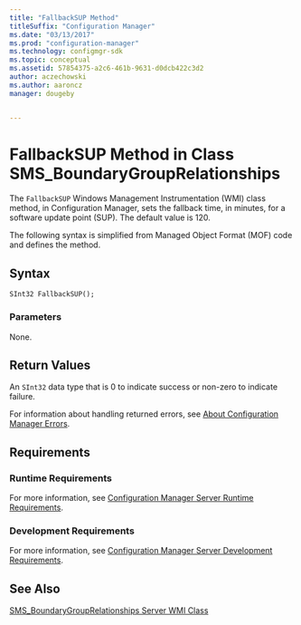 ```yaml
---
title: "FallbackSUP Method"
titleSuffix: "Configuration Manager"
ms.date: "03/13/2017"
ms.prod: "configuration-manager"
ms.technology: configmgr-sdk
ms.topic: conceptual
ms.assetid: 57854375-a2c6-461b-9631-d0dcb422c3d2
author: aczechowski
ms.author: aaroncz
manager: dougeby


---
```

# FallbackSUP Method in Class SMS_BoundaryGroupRelationships
 The `FallbackSUP` Windows Management Instrumentation (WMI) class method, in Configuration Manager, sets the fallback time, in minutes, for a software update point (SUP). The default value is 120.  

 The following syntax is simplified from Managed Object Format (MOF) code and defines the method.  

## Syntax  

```  
SInt32 FallbackSUP();  
```  

### Parameters  
 None.  

## Return Values  
 An `SInt32` data type that is 0 to indicate success or non-zero to indicate failure.  

 For information about handling returned errors, see [About Configuration Manager Errors](../../../../../develop/core/understand/about-configuration-manager-errors.md).  

## Requirements  

### Runtime Requirements  
 For more information, see [Configuration Manager Server Runtime Requirements](../../../../../develop/core/reqs/server-runtime-requirements.md).  

### Development Requirements  
 For more information, see [Configuration Manager Server Development Requirements](../../../../../develop/core/reqs/server-development-requirements.md).  

## See Also  
 [SMS_BoundaryGroupRelationships Server WMI Class](../../../../../develop/reference/core/servers/configure/sms-boundarygrouprelationships-server-wmi-class.md)
